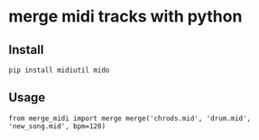 # merge midi tracks with python

## Install
`
pip install midiutil mido
`

## Usage
`
from merge_midi import merge
merge('chrods.mid', 'drum.mid', 'new_song.mid', bpm=120)
`